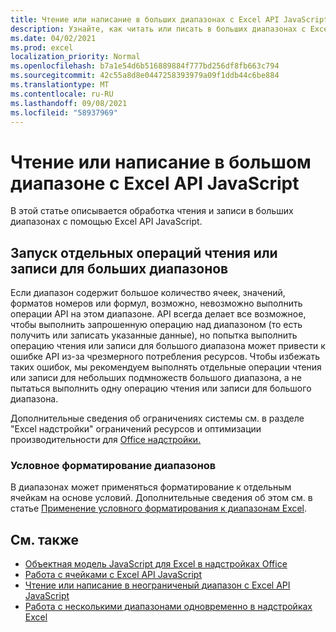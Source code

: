```yaml
---
title: Чтение или написание в больших диапазонах с Excel API JavaScript
description: Узнайте, как читать или писать в больших диапазонах с Excel API JavaScript.
ms.date: 04/02/2021
ms.prod: excel
localization_priority: Normal
ms.openlocfilehash: b7a1e54d6b516889884f777bd256df8fb663c794
ms.sourcegitcommit: 42c55a8d8e0447258393979a09f1ddb44c6be884
ms.translationtype: MT
ms.contentlocale: ru-RU
ms.lasthandoff: 09/08/2021
ms.locfileid: "58937969"
---
```

# <a name="read-or-write-to-a-large-range-using-the-excel-javascript-api"></a>Чтение или написание в большом диапазоне с Excel API JavaScript

В этой статье описывается обработка чтения и записи в больших диапазонах с помощью Excel API JavaScript.

## <a name="run-separate-read-or-write-operations-for-large-ranges"></a>Запуск отдельных операций чтения или записи для больших диапазонов

Если диапазон содержит большое количество ячеек, значений, форматов номеров или формул, возможно, невозможно выполнить операции API на этом диапазоне. API всегда делает все возможное, чтобы выполнить запрошенную операцию над диапазоном (то есть получить или записать указанные данные), но попытка выполнить операцию чтения или записи для большого диапазона может привести к ошибке API из-за чрезмерного потребления ресурсов. Чтобы избежать таких ошибок, мы рекомендуем выполнять отдельные операции чтения или записи для небольших подмножеств большого диапазона, а не пытаться выполнить одну операцию чтения или записи для большого диапазона.

Дополнительные сведения об ограничениях системы см. в разделе "Excel надстройки" ограничений ресурсов и оптимизации производительности для [Office надстройки.](../concepts/resource-limits-and-performance-optimization.md#excel-add-ins)

### <a name="conditional-formatting-of-ranges"></a>Условное форматирование диапазонов

В диапазонах может применяться форматирование к отдельным ячейкам на основе условий. Дополнительные сведения об этом см. в статье [Применение условного форматирования к диапазонам Excel](excel-add-ins-conditional-formatting.md).

## <a name="see-also"></a>См. также

- [Объектная модель JavaScript для Excel в надстройках Office](excel-add-ins-core-concepts.md)
- [Работа с ячейками с Excel API JavaScript](excel-add-ins-cells.md)
- [Чтение или написание в неограниченый диапазон с Excel API JavaScript](excel-add-ins-ranges-unbounded.md)
- [Работа с несколькими диапазонами одновременно в надстройках Excel](excel-add-ins-multiple-ranges.md)
